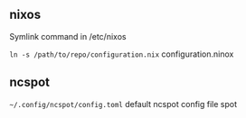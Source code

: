 
**nixos**
---

Symlink command in /etc/nixos

`ln -s /path/to/repo/configuration.nix` configuration.ninox

**ncspot**
---

`~/.config/ncspot/config.toml` default ncspot config file spot
